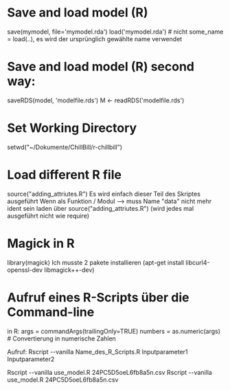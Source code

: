 
# Save and load model (R)
save(mymodel, file='mymodel.rda')
load('mymodel.rda') # nicht some_name = load(..), es wird der ursprünglich gewählte name verwendet

# Save and load model (R) second way:
saveRDS(model, 'modelfile.rds')
M <- readRDS('modelfile.rds')




# Set Working Directory
setwd("~/Dokumente/ChillBill/r-chillbill")


# Load different R file 
source("adding_attriutes.R")
Es wird einfach dieser Teil des Skriptes ausgeführt
Wenn als Funktion / Modul --> muss Name "data" nicht mehr ident sein
laden über source("adding_attriutes.R") (wird jedes mal ausgeführt nicht wie require)


# Magick in R
library(magick)
Ich musste 2 pakete installieren (apt-get install libcurl4-openssl-dev libmagick++-dev) 

# Aufruf eines R-Scripts über die Command-line
in R:
args = commandArgs(trailingOnly=TRUE)
numbers = as.numeric(args)  # Convertierung in numerische Zahlen

Aufruf: 
Rscript --vanilla Name_des_R_Scripts.R Inputparameter1 Inputparameter2

Rscript --vanilla use_model.R 24PC5D5oeL6fb8a5n.csv
Rscript --vanilla use_model.R 24PC5D5oeL6fb8a5n.csv


